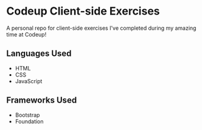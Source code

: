 # Codeup Client-side Exercises
A personal repo for client-side exercises I've completed during my amazing time at Codeup!

## Languages Used
- HTML
- CSS
- JavaScript

## Frameworks Used
- Bootstrap
- Foundation